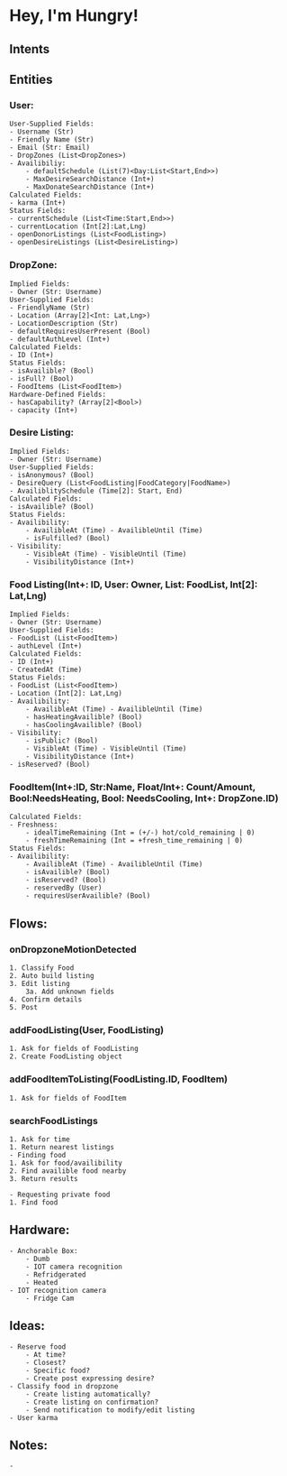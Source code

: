 # Hey, I'm Hungry!
## Intents
## Entities
### User:
    User-Supplied Fields:
    - Username (Str)
    - Friendly Name (Str)
    - Email (Str: Email)
    - DropZones (List<DropZones>)
    - Availibiliy:
        - defaultSchedule (List(7)<Day:List<Start,End>>)
        - MaxDesireSearchDistance (Int+)
        - MaxDonateSearchDistance (Int+)
    Calculated Fields:
    - karma (Int+)
    Status Fields:
    - currentSchedule (List<Time:Start,End>>)
    - currentLocation (Int[2]:Lat,Lng)
    - openDonorListings (List<FoodListing>)
    - openDesireListings (List<DesireListing>)

### DropZone:
    Implied Fields:
    - Owner (Str: Username)
    User-Supplied Fields:
    - FriendlyName (Str)
    - Location (Array[2]<Int: Lat,Lng>)
    - LocationDescription (Str)
    - defaultRequiresUserPresent (Bool)
    - defaultAuthLevel (Int+)
    Calculated Fields:
    - ID (Int+)
    Status Fields:
    - isAvailible? (Bool)
    - isFull? (Bool)
    - FoodItems (List<FoodItem>)
    Hardware-Defined Fields:
    - hasCapability? (Array[2]<Bool>)
    - capacity (Int+)

### Desire Listing:
    Implied Fields:
    - Owner (Str: Username)
    User-Supplied Fields:
    - isAnonymous? (Bool)
    - DesireQuery (List<FoodListing|FoodCategory|FoodName>)
    - AvailiblitySchedule (Time[2]: Start, End)
    Calculated Fields:
    - isAvailible? (Bool)
    Status Fields:
    - Availibility:
        - AvailibleAt (Time) - AvailibleUntil (Time)
        - isFulfilled? (Bool)
    - Visibility:
        - VisibleAt (Time) - VisibleUntil (Time)
        - VisibilityDistance (Int+)

### Food Listing(Int+: ID, User: Owner, List<FoodItem>: FoodList, Int[2]: Lat,Lng)
    Implied Fields:
    - Owner (Str: Username)
    User-Supplied Fields:
    - FoodList (List<FoodItem>)
    - authLevel (Int+)
    Calculated Fields:
    - ID (Int+)
    - CreatedAt (Time)
    Status Fields:
    - FoodList (List<FoodItem>)
    - Location (Int[2]: Lat,Lng)
    - Availibility:
        - AvailibleAt (Time) - AvailibleUntil (Time)
        - hasHeatingAvailible? (Bool)
        - hasCoolingAvailible? (Bool)
    - Visibility:
        - isPublic? (Bool)
        - VisibleAt (Time) - VisibleUntil (Time)
        - VisibilityDistance (Int+)
    - isReserved? (Bool)

### FoodItem(Int+:ID, Str:Name, Float/Int+: Count/Amount, Bool:NeedsHeating, Bool: NeedsCooling, Int+: DropZone.ID)
    Calculated Fields:
    - Freshness:
        - idealTimeRemaining (Int = (+/-) hot/cold_remaining | 0)
        - freshTimeRemaining (Int = +fresh_time_remaining | 0)
    Status Fields:
    - Availibility:
        - AvailibleAt (Time) - AvailibleUntil (Time)
        - isAvailible? (Bool)
        - isReserved? (Bool)
        - reservedBy (User)
        - requiresUserAvailible? (Bool)

## Flows:
### onDropzoneMotionDetected
    1. Classify Food
    2. Auto build listing
    3. Edit listing
        3a. Add unknown fields
    4. Confirm details
    5. Post
### addFoodListing(User, FoodListing)
    1. Ask for fields of FoodListing
    2. Create FoodListing object
### addFoodItemToListing(FoodListing.ID, FoodItem)
    1. Ask for fields of FoodItem
### searchFoodListings
    1. Ask for time
    1. Return nearest listings
    - Finding food
    1. Ask for food/availibility
    2. Find availible food nearby
    3. Return results

    - Requesting private food
    1. Find food

## Hardware:
    - Anchorable Box:
        - Dumb
        - IOT camera recognition
        - Refridgerated
        - Heated
    - IOT recognition camera
        - Fridge Cam

## Ideas:
    - Reserve food
        - At time?
        - Closest?
        - Specific food?
        - Create post expressing desire?
    - Classify food in dropzone
        - Create listing automatically?
        - Create listing on confirmation?
        - Send notification to modify/edit listing
    - User karma

## Notes:
    -
